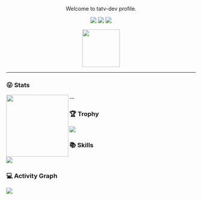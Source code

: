 <p align="center">
Welcome to tatv-dev profile.
</p>

<div align="center">

[![](https://img.shields.io/badge/Github-black?style=flat-square&logo=github&logoColor=white)](https://github.com/tatv-dev/)
[![](https://img.shields.io/badge/YouTube-black?style=flat-square&logo=YouTube&logoColor=white)](https://www.youtube.com)
[![](https://img.shields.io/badge/Twitter-black?style=flat-square&logo=Twitter&logoColor=white)](https://twitter.com)
</div>


<div id="header" align="center">
 <img src="https://media2.giphy.com/media/SUcApSWjPwQMARvcM8/giphy.gif" width="100"/>
</div>

---

### 😜 Stats

<div>
  <img height="165" align="left" src="https://github-readme-stats.vercel.app/api?username=tatv-dev&count_private=true&include_all_commits=true&theme=radical" />
</div>

--

### 🏆 Trophy

![](https://github-profile-trophy.vercel.app/?username=tatv-dev&theme=radical&row=1)


### 📚 Skills

![](https://skillicons.dev/icons?perline=15&i=github,gitlab,git,twitter,stackoverflow,vscode,androidstudio,java,flutter,dart,c,c++,c#,vba,python,mysql,bash)

### 💻 Activity Graph

![](https://activity-graph.herokuapp.com/graph?username=tatv-dev&bg_color=1c1917&color=ffffff&line=216E39&point=32C15F&area_color=1c1917&area=true&hide_border=true&custom_title=GitHub%20Commits%20Graph)

